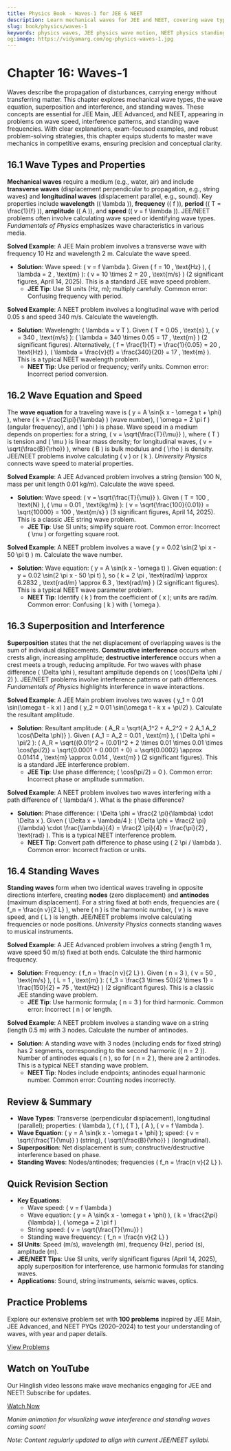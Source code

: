```yaml
---
title: Physics Book - Waves-1 for JEE & NEET
description: Learn mechanical waves for JEE and NEET, covering wave types, wave equation, superposition, and standing waves, with practice MCQs.
slug: book/physics/waves-1
keywords: physics waves, JEE physics wave motion, NEET physics standing waves, wave interference
og:image: https://vidyamarg.com/og-physics-waves-1.jpg
---
```


# Chapter 16: Waves-1

Waves describe the propagation of disturbances, carrying energy without transferring matter. This chapter explores mechanical wave types, the wave equation, superposition and interference, and standing waves. These concepts are essential for JEE Main, JEE Advanced, and NEET, appearing in problems on wave speed, interference patterns, and standing wave frequencies. With clear explanations, exam-focused examples, and robust problem-solving strategies, this chapter equips students to master wave mechanics in competitive exams, ensuring precision and conceptual clarity.

## 16.1 Wave Types and Properties

**Mechanical waves** require a medium (e.g., water, air) and include **transverse waves** (displacement perpendicular to propagation, e.g., string waves) and **longitudinal waves** (displacement parallel, e.g., sound). Key properties include **wavelength** (\( \lambda \)), **frequency** (\( f \)), **period** (\( T = \frac{1}{f} \)), **amplitude** (\( A \)), and **speed** (\( v = f \lambda \)). JEE/NEET problems often involve calculating wave speed or identifying wave types. *Fundamentals of Physics* emphasizes wave characteristics in various media.

**Solved Example**: A JEE Main problem involves a transverse wave with frequency 10 Hz and wavelength 2 m. Calculate the wave speed.
- **Solution**: Wave speed: \( v = f \lambda \). Given \( f = 10 \, \text{Hz} \), \( \lambda = 2 \, \text{m} \): \( v = 10 \times 2 = 20 \, \text{m/s} \) (2 significant figures, April 14, 2025). This is a standard JEE wave speed problem.
  - **JEE Tip**: Use SI units (Hz, m); multiply carefully. Common error: Confusing frequency with period.

**Solved Example**: A NEET problem involves a longitudinal wave with period 0.05 s and speed 340 m/s. Calculate the wavelength.
- **Solution**: Wavelength: \( \lambda = v T \). Given \( T = 0.05 \, \text{s} \), \( v = 340 \, \text{m/s} \): \( \lambda = 340 \times 0.05 = 17 \, \text{m} \) (2 significant figures). Alternatively, \( f = \frac{1}{T} = \frac{1}{0.05} = 20 \, \text{Hz} \), \( \lambda = \frac{v}{f} = \frac{340}{20} = 17 \, \text{m} \). This is a typical NEET wavelength problem.
  - **NEET Tip**: Use period or frequency; verify units. Common error: Incorrect period conversion.

## 16.2 Wave Equation and Speed

The **wave equation** for a traveling wave is \( y = A \sin(k x - \omega t + \phi) \), where \( k = \frac{2\pi}{\lambda} \) (wave number), \( \omega = 2 \pi f \) (angular frequency), and \( \phi \) is phase. Wave speed in a medium depends on properties: for a string, \( v = \sqrt{\frac{T}{\mu}} \), where \( T \) is tension and \( \mu \) is linear mass density; for longitudinal waves, \( v = \sqrt{\frac{B}{\rho}} \), where \( B \) is bulk modulus and \( \rho \) is density. JEE/NEET problems involve calculating \( v \) or \( k \). *University Physics* connects wave speed to material properties.

**Solved Example**: A JEE Advanced problem involves a string (tension 100 N, mass per unit length 0.01 kg/m). Calculate the wave speed.
- **Solution**: Wave speed: \( v = \sqrt{\frac{T}{\mu}} \). Given \( T = 100 \, \text{N} \), \( \mu = 0.01 \, \text{kg/m} \): \( v = \sqrt{\frac{100}{0.01}} = \sqrt{10000} = 100 \, \text{m/s} \) (3 significant figures, April 14, 2025). This is a classic JEE string wave problem.
  - **JEE Tip**: Use SI units; simplify square root. Common error: Incorrect \( \mu \) or forgetting square root.

**Solved Example**: A NEET problem involves a wave \( y = 0.02 \sin(2 \pi x - 50 \pi t) \) m. Calculate the wave number.
- **Solution**: Wave equation: \( y = A \sin(k x - \omega t) \). Given equation: \( y = 0.02 \sin(2 \pi x - 50 \pi t) \), so \( k = 2 \pi \, \text{rad/m} \approx 6.2832 \, \text{rad/m} \approx 6.3 \, \text{rad/m} \) (2 significant figures). This is a typical NEET wave parameter problem.
  - **NEET Tip**: Identify \( k \) from the coefficient of \( x \); units are rad/m. Common error: Confusing \( k \) with \( \omega \).

## 16.3 Superposition and Interference

**Superposition** states that the net displacement of overlapping waves is the sum of individual displacements. **Constructive interference** occurs when crests align, increasing amplitude; **destructive interference** occurs when a crest meets a trough, reducing amplitude. For two waves with phase difference \( \Delta \phi \), resultant amplitude depends on \( \cos(\Delta \phi / 2) \). JEE/NEET problems involve interference patterns or path differences. *Fundamentals of Physics* highlights interference in wave interactions.

**Solved Example**: A JEE Main problem involves two waves \( y_1 = 0.01 \sin(\omega t - k x) \) and \( y_2 = 0.01 \sin(\omega t - k x + \pi/2) \). Calculate the resultant amplitude.
- **Solution**: Resultant amplitude: \( A_R = \sqrt{A_1^2 + A_2^2 + 2 A_1 A_2 \cos(\Delta \phi)} \). Given \( A_1 = A_2 = 0.01 \, \text{m} \), \( \Delta \phi = \pi/2 \): \( A_R = \sqrt{(0.01)^2 + (0.01)^2 + 2 \times 0.01 \times 0.01 \times \cos(\pi/2)} = \sqrt{0.0001 + 0.0001 + 0} = \sqrt{0.0002} \approx 0.01414 \, \text{m} \approx 0.014 \, \text{m} \) (2 significant figures). This is a standard JEE interference problem.
  - **JEE Tip**: Use phase difference; \( \cos(\pi/2) = 0 \). Common error: Incorrect phase or amplitude summation.

**Solved Example**: A NEET problem involves two waves interfering with a path difference of \( \lambda/4 \). What is the phase difference?
- **Solution**: Phase difference: \( \Delta \phi = \frac{2 \pi}{\lambda} \cdot \Delta x \). Given \( \Delta x = \lambda/4 \): \( \Delta \phi = \frac{2 \pi}{\lambda} \cdot \frac{\lambda}{4} = \frac{2 \pi}{4} = \frac{\pi}{2} \, \text{rad} \). This is a typical NEET interference problem.
  - **NEET Tip**: Convert path difference to phase using \( 2 \pi / \lambda \). Common error: Incorrect fraction or units.

## 16.4 Standing Waves

**Standing waves** form when two identical waves traveling in opposite directions interfere, creating **nodes** (zero displacement) and **antinodes** (maximum displacement). For a string fixed at both ends, frequencies are \( f_n = \frac{n v}{2 L} \), where \( n \) is the harmonic number, \( v \) is wave speed, and \( L \) is length. JEE/NEET problems involve calculating frequencies or node positions. *University Physics* connects standing waves to musical instruments.

**Solved Example**: A JEE Advanced problem involves a string (length 1 m, wave speed 50 m/s) fixed at both ends. Calculate the third harmonic frequency.
- **Solution**: Frequency: \( f_n = \frac{n v}{2 L} \). Given \( n = 3 \), \( v = 50 \, \text{m/s} \), \( L = 1 \, \text{m} \): \( f_3 = \frac{3 \times 50}{2 \times 1} = \frac{150}{2} = 75 \, \text{Hz} \) (2 significant figures). This is a classic JEE standing wave problem.
  - **JEE Tip**: Use harmonic formula; \( n = 3 \) for third harmonic. Common error: Incorrect \( n \) or length.

**Solved Example**: A NEET problem involves a standing wave on a string (length 0.5 m) with 3 nodes. Calculate the number of antinodes.
- **Solution**: A standing wave with 3 nodes (including ends for fixed string) has 2 segments, corresponding to the second harmonic (\( n = 2 \)). Number of antinodes equals \( n \), so for \( n = 2 \), there are 2 antinodes. This is a typical NEET standing wave problem.
  - **NEET Tip**: Nodes include endpoints; antinodes equal harmonic number. Common error: Counting nodes incorrectly.

## Review & Summary
- **Wave Types**: Transverse (perpendicular displacement), longitudinal (parallel); properties: \( \lambda \), \( f \), \( T \), \( A \), \( v = f \lambda \).
- **Wave Equation**: \( y = A \sin(k x - \omega t + \phi) \); speed: \( v = \sqrt{\frac{T}{\mu}} \) (string), \( \sqrt{\frac{B}{\rho}} \) (longitudinal).
- **Superposition**: Net displacement is sum; constructive/destructive interference based on phase.
- **Standing Waves**: Nodes/antinodes; frequencies \( f_n = \frac{n v}{2 L} \).

## Quick Revision Section
- **Key Equations**:
  - Wave speed: \( v = f \lambda \)
  - Wave equation: \( y = A \sin(k x - \omega t + \phi) \), \( k = \frac{2\pi}{\lambda} \), \( \omega = 2 \pi f \)
  - String speed: \( v = \sqrt{\frac{T}{\mu}} \)
  - Standing wave frequency: \( f_n = \frac{n v}{2 L} \)
- **SI Units**: Speed (m/s), wavelength (m), frequency (Hz), period (s), amplitude (m).
- **JEE/NEET Tips**: Use SI units, verify significant figures (April 14, 2025), apply superposition for interference, use harmonic formulas for standing waves.
- **Applications**: Sound, string instruments, seismic waves, optics.

## Practice Problems
Explore our extensive problem set with **100 problems** inspired by JEE Main, JEE Advanced, and NEET PYQs (2020–2024) to test your understanding of waves, with year and paper details.

[View Problems](./problems.md)

<!-- [View Solutions](/books/physics/waves-1/solutions) -->

## Watch on YouTube
Our Hinglish video lessons make wave mechanics engaging for JEE and NEET! Subscribe for updates.

[Watch Now](https://www.youtube.com/@VidyaMargbyRaviShankar-w9u) <!-- Update with specific video link when available -->

*Manim animation for visualizing wave interference and standing waves coming soon!*

*Note: Content regularly updated to align with current JEE/NEET syllabi.*